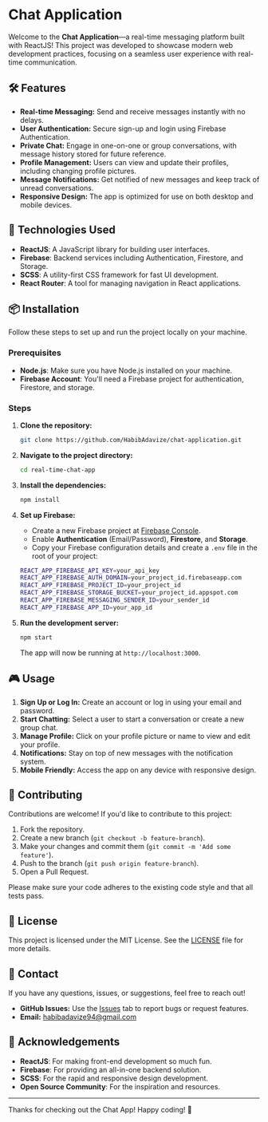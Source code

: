 # Chat Application

Welcome to the **Chat Application**—a real-time messaging platform built with ReactJS! This project was developed to showcase modern web development practices, focusing on a seamless user experience with real-time communication.

## 🛠 Features

- **Real-time Messaging:** Send and receive messages instantly with no delays.
- **User Authentication:** Secure sign-up and login using Firebase Authentication.
- **Private Chat:** Engage in one-on-one or group conversations, with message history stored for future reference.
- **Profile Management:** Users can view and update their profiles, including changing profile pictures.
- **Message Notifications:** Get notified of new messages and keep track of unread conversations.
- **Responsive Design:** The app is optimized for use on both desktop and mobile devices.

## 🚀 Technologies Used

- **ReactJS**: A JavaScript library for building user interfaces.
- **Firebase**: Backend services including Authentication, Firestore, and Storage.
- **SCSS**: A utility-first CSS framework for fast UI development.
- **React Router**: A tool for managing navigation in React applications.

## 📦 Installation

Follow these steps to set up and run the project locally on your machine.

### Prerequisites

- **Node.js**: Make sure you have Node.js installed on your machine.
- **Firebase Account**: You'll need a Firebase project for authentication, Firestore, and storage.

### Steps

1. **Clone the repository:**

   ```bash
   git clone https://github.com/HabibAdavize/chat-application.git
   ```

2. **Navigate to the project directory:**

   ```bash
   cd real-time-chat-app
   ```

3. **Install the dependencies:**

   ```bash
   npm install
   ```

4. **Set up Firebase:**

   - Create a new Firebase project at [Firebase Console](https://console.firebase.google.com/).
   - Enable **Authentication** (Email/Password), **Firestore**, and **Storage**.
   - Copy your Firebase configuration details and create a `.env` file in the root of your project:

   ```bash
   REACT_APP_FIREBASE_API_KEY=your_api_key
   REACT_APP_FIREBASE_AUTH_DOMAIN=your_project_id.firebaseapp.com
   REACT_APP_FIREBASE_PROJECT_ID=your_project_id
   REACT_APP_FIREBASE_STORAGE_BUCKET=your_project_id.appspot.com
   REACT_APP_FIREBASE_MESSAGING_SENDER_ID=your_sender_id
   REACT_APP_FIREBASE_APP_ID=your_app_id
   ```

5. **Run the development server:**

   ```bash
   npm start
   ```

   The app will now be running at `http://localhost:3000`.

## 🎮 Usage

1. **Sign Up or Log In:** Create an account or log in using your email and password.
2. **Start Chatting:** Select a user to start a conversation or create a new group chat.
3. **Manage Profile:** Click on your profile picture or name to view and edit your profile.
4. **Notifications:** Stay on top of new messages with the notification system.
5. **Mobile Friendly:** Access the app on any device with responsive design.

## 🤝 Contributing

Contributions are welcome! If you'd like to contribute to this project:

1. Fork the repository.
2. Create a new branch (`git checkout -b feature-branch`).
3. Make your changes and commit them (`git commit -m 'Add some feature'`).
4. Push to the branch (`git push origin feature-branch`).
5. Open a Pull Request.

Please make sure your code adheres to the existing code style and that all tests pass.

## 📝 License

This project is licensed under the MIT License. See the [LICENSE](LICENSE) file for more details.

## 📧 Contact

If you have any questions, issues, or suggestions, feel free to reach out!

- **GitHub Issues:** Use the [Issues](https://github.com/HabibAdavize/react-chat-app/issues) tab to report bugs or request features.
- **Email:** [habibadavize94@gmail.com](mailto:habibadavize94@gmail.com)

## 🎉 Acknowledgements

- **ReactJS**: For making front-end development so much fun.
- **Firebase**: For providing an all-in-one backend solution.
- **SCSS**: For the rapid and responsive design development.
- **Open Source Community**: For the inspiration and resources.

---

Thanks for checking out the Chat App! Happy coding! 🚀
